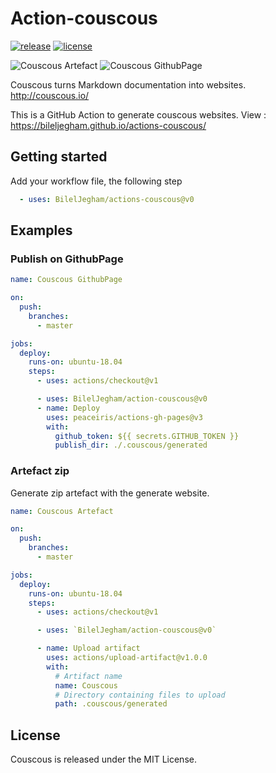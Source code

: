 Action-couscous
===
[![release](https://img.shields.io/github/release/BilelJegham/action-couscous.svg)](https://github.com/BilelJegham/action-couscous/releases/latest)
[![license](https://img.shields.io/github/license/BilelJegham/action-couscous.svg)](https://github.com/BilelJegham/action-couscous/blob/master/LICENSE)

![Couscous Artefact](https://github.com/BilelJegham/action-couscous/workflows/Couscous%20Artefact/badge.svg) 
![Couscous GithubPage](https://github.com/BilelJegham/action-couscous/workflows/Couscous%20GithubPage/badge.svg)

Couscous turns Markdown documentation into websites. http://couscous.io/

This is a GitHub Action to generate couscous websites. View : https://bileljegham.github.io/actions-couscous/


## Getting started

Add your workflow file, the following step
```yml
  - uses: BilelJegham/actions-couscous@v0
```

## Examples

### Publish on GithubPage

```yml
name: Couscous GithubPage

on:
  push:
    branches:
      - master

jobs:
  deploy:
    runs-on: ubuntu-18.04
    steps:
      - uses: actions/checkout@v1

      - uses: BilelJegham/action-couscous@v0
      - name: Deploy
        uses: peaceiris/actions-gh-pages@v3
        with:
          github_token: ${{ secrets.GITHUB_TOKEN }}
          publish_dir: ./.couscous/generated
```



### Artefact zip
Generate zip artefact with the generate website.
```yml
name: Couscous Artefact

on:
  push:
    branches:
      - master

jobs:
  deploy:
    runs-on: ubuntu-18.04
    steps:
      - uses: actions/checkout@v1

      - uses: `BilelJegham/action-couscous@v0`

      - name: Upload artifact
        uses: actions/upload-artifact@v1.0.0
        with:
          # Artifact name
          name: Couscous
          # Directory containing files to upload
          path: .couscous/generated

```

## License
Couscous is released under the MIT License.
